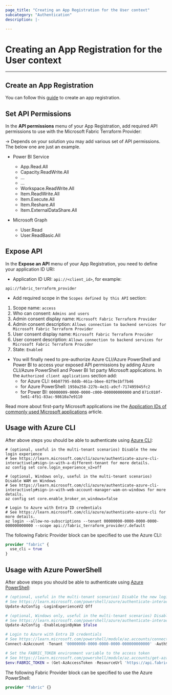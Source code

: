 ```yaml
---
page_title: "Creating an App Registration for the User context"
subcategory: "Authentication"
description: |-

---
```


# Creating an App Registration for the User context

---

## Create an App Registration

You can follow this [guide](https://learn.microsoft.com/entra/identity-platform/quickstart-register-app#register-an-application) to create an app registration.

## Set API Permissions

In the **API permissions** menu of your App Registration, add required API permissions to use with the Microsoft Fabric Terraform Provider:

-> Depends on your solution you may add various set of API permissions. The below one are just an example.

- Power BI Service
  - App.Read.All
  - Capacity.ReadWrite.All
  - ...
  - ...
  - Workspace.ReadWrite.All
  - Item.ReadWrite.All
  - Item.Execute.All
  - Item.Reshare.All
  - Item.ExternalDataShare.All

- Microsoft Graph
  - User.Read
  - User.ReadBasic.All

## Expose API

In the **Expose an API** menu of your App Registration, you need to define your application ID URI:

- Application ID URI: `api://<client_id>`, for example:

```text
api://fabric_terraform_provider
```

- Add required scope in the `Scopes defined by this API` section:

1. Scope name: `access`
1. Who can consent: `Admins and users`
1. Admin consent display name: `Microsoft Fabric Terraform Provider`
1. Admin consent description: `Allows connection to backend services for Microsoft Fabric Terraform Provider`
1. User consent display name: `Microsoft Fabric Terraform Provider`
1. User consent description: `Allows connection to backend services for Microsoft Fabric Terraform Provider`
1. State: `Enabled`

- You will finally need to pre-authorize Azure CLI/Azure PowerShell and Power BI to access your exposed API permissions by adding Azure CLI/Azure PowerShell and Power BI 1st party Microsoft applications. In the `Authorized client applications` section add:
  - for Azure CLI: `04b07795-8ddb-461a-bbee-02f9e1bf7b46`
  - for Azure PowerShell: `1950a258-227b-4e31-a9cf-717495945fc2`
  - for Power BI: `00000009-0000-0000-c000-000000000000` and `871c010f-5e61-4fb1-83ac-98610a7e9110`

Read more about first-party Microsoft applications ine the [Application IDs of commonly used Microsoft applications](https://learn.microsoft.com/troubleshoot/azure/entra/entra-id/governance/verify-first-party-apps-sign-in#application-ids-of-commonly-used-microsoft-applications) article.

## Usage with Azure CLI

After above steps you should be able to authenticate using [Azure CLI](https://learn.microsoft.com/cli/azure/):

```shell
# (optional, useful in the multi-tenant scenarios) Disable the new login experience
# See https://learn.microsoft.com/cli/azure/authenticate-azure-cli-interactively#sign-in-with-a-different-tenant for more details.
az config set core.login_experience_v2=off

# (optional, Windows only, useful in the multi-tenant scenarios) Disable WAM on Windows
# See https://learn.microsoft.com/cli/azure/authenticate-azure-cli-interactively#sign-in-with-web-account-manager-wam-on-windows for more details.
az config set core.enable_broker_on_windows=false

# Login to Azure with Entra ID credentials
# See https://learn.microsoft.com/cli/azure/authenticate-azure-cli for more details.
az login --allow-no-subscriptions --tenant 00000000-0000-0000-0000-000000000000 --scope api://fabric_terraform_provider/.default
```

The following Fabric Provider block can be specified to use the Azure CLI:

```terraform
provider "fabric" {
  use_cli = true
}
```

## Usage with Azure PowerShell

After above steps you should be able to authenticate using [Azure PowerShell](https://learn.microsoft.com/powershell/azure/):

```powershell
# (optional, useful in the multi-tenant scenarios) Disable the new login experience
# See https://learn.microsoft.com/powershell/azure/authenticate-interactive#disable-the-new-login-experience for more details.
Update-AzConfig -LoginExperienceV2 Off

# (optional, Windows only, useful in the multi-tenant scenarios) Disable WAM on Windows
# See https://learn.microsoft.com/powershell/azure/authenticate-interactive#web-account-manager-wam for more details.
Update-AzConfig -EnableLoginByWam $false

# Login to Azure with Entra ID credentials
# See https://learn.microsoft.com/powershell/module/az.accounts/connect-azaccount for more details.
Connect-AzAccount -Tenant '00000000-0000-0000-0000-000000000000' -AuthScope 'api://fabric_terraform_provider'

# Set the FABRIC_TOKEN environment variable to the access token
# See https://learn.microsoft.com/powershell/module/az.accounts/get-azaccesstoken for more details.
$env:FABRIC_TOKEN = (Get-AzAccessToken -ResourceUrl 'https://api.fabric.microsoft.com').Token
```

The following Fabric Provider block can be specified to use the Azure PowerShell:

```terraform
provider "fabric" {}
```
